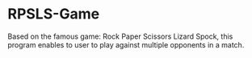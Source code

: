 # RPSLS-Game
Based on the famous game: Rock Paper Scissors Lizard Spock, this program enables to user to play against multiple opponents in a match.
